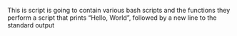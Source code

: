 This is script is going to contain various bash scripts and the functions they perform
a script that prints “Hello, World”, followed by a new line to the standard output
